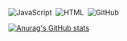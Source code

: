 ![JavaScript](https://img.shields.io/badge/-JavaScript-05122A?style=flat&logo=javascript)&nbsp;
![HTML](https://img.shields.io/badge/-HTML-05122A?style=flat&logo=HTML5)&nbsp;
![GitHub](https://img.shields.io/badge/-GitHub-05122A?style=flat&logo=github)&nbsp;


[![Anurag's GitHub stats](https://github-readme-stats.vercel.app/api?username=GUSTAPRAD0)](https://github.com/anuraghazra/github-readme-stats)
